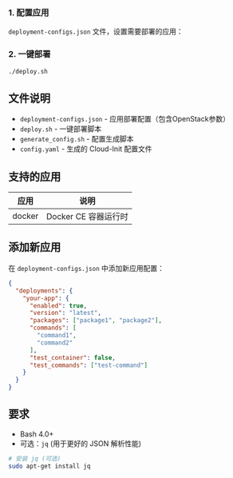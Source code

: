 <!--
 * @Author: Ethan yanghan0911@gmail.com
 * @Date: 2025-08-07 20:39:14
 * @LastEditors: Ethan yanghan0911@gmail.com
 * @LastEditTime: 2025-08-07 21:30:41
 * @FilePath: /Cloud-Init-App-Deployer/README.md
 * @Description: 这是默认设置,请设置`customMade`, 打开koroFileHeader查看配置 进行设置: https://github.com/OBKoro1/koro1FileHeader/wiki/%E9%85%8D%E7%BD%AE
-->
### 1. 配置应用
`deployment-configs.json` 文件，设置需要部署的应用：

### 2. 一键部署
```bash
./deploy.sh
```

## 文件说明

- `deployment-configs.json` - 应用部署配置（包含OpenStack参数）
- `deploy.sh` - 一键部署脚本
- `generate_config.sh` - 配置生成脚本  
- `config.yaml` - 生成的 Cloud-Init 配置文件

## 支持的应用

| 应用 | 说明 |
|------|------|
| docker | Docker CE 容器运行时 |

## 添加新应用

在 `deployment-configs.json` 中添加新应用配置：

```json
{
  "deployments": {
    "your-app": {
      "enabled": true,
      "version": "latest",
      "packages": ["package1", "package2"],
      "commands": [
        "command1",
        "command2"
      ],
      "test_container": false,
      "test_commands": ["test-command"]
    }
  }
}
```

## 要求

- Bash 4.0+
- 可选：`jq` (用于更好的 JSON 解析性能)

```bash
# 安装 jq (可选)
sudo apt-get install jq
```